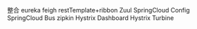 整合 eureka
    feigh 
    restTemplate+ribbon
    Zuul
    SpringCloud Config
    SpringCloud Bus
    zipkin
    Hystrix Dashboard
    Hystrix Turbine